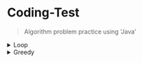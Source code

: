 # Coding-Test
> Algorithm problem practice using 'Java'

<details>
  <summary>Loop</summary>
  
  ---
  ##### [> Pyramid](https://github.com/leeheefull/Algorithms/tree/master/CodingTest/src/loop/Pyramid.java)
  ##### [> Omok](https://github.com/leeheefull/Algorithms/tree/master/CodingTest/src/loop/Omok.java)
  ---
</details>


<details>
  <summary>Greedy</summary>
  
  ---
  ##### [> SugarDelivery (baekjoon 2839)](https://github.com/leeheefull/Algorithms/tree/master/CodingTest/src/greedy/SugarDelivery.java)
  ##### [> ATM (baekjoon 11399)](https://github.com/leeheefull/Algorithms/tree/master/CodingTest/src/greedy/ATM.java)
  ##### [> Coin0 (baekjoon 11047)](https://github.com/leeheefull/Algorithms/tree/master/CodingTest/src/greedy/Coin0.java)
  ---
</details>